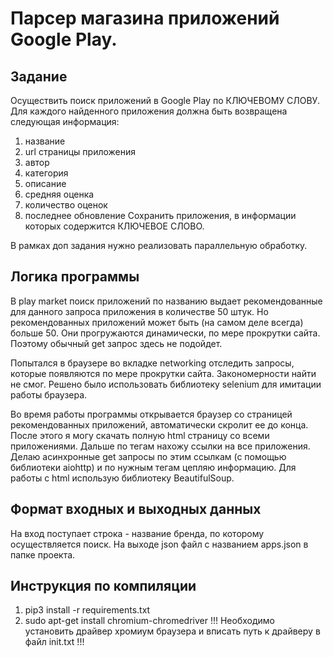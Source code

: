 # Парсер магазина приложений Google Play. 
## Задание
Осуществить поиск приложений в Google Play по КЛЮЧЕВОМУ СЛОВУ.
Для каждого найденного приложения должна быть возвращена следующая информация:
1) название
2) url страницы приложения
3) автор
4) категория
5) описание
6) средняя оценка
7) количество оценок
8) последнее обновление
Сохранить приложения, в информации которых содержится КЛЮЧЕВОЕ СЛОВО.

В рамках доп задания нужно реализовать параллельную обработку.
## Логика программы
В play market поиск приложений по названию выдает рекомендованные для данного запроса приложения в количестве 50 штук. Но рекомендованных приложений может быть (на самом деле всегда) больше 50. Они прогружаются динамически, по мере прокрутки сайта. Поэтому обычный get запрос здесь не подойдет.

Попытался в браузере во вкладке networking отследить запросы, которые появляются по мере прокрутки сайта. Закономерности найти не смог. Решено было использовать библиотеку selenium для имитации работы браузера. 

Во время работы программы открывается браузер со страницей рекомендованных приложений, автоматически скролит ее до конца. После этого я могу скачать полную html страницу со всеми приложениями. Дальше по тегам нахожу ссылки на все приложения. Делаю асинхронные get запросы по этим ссылкам (с помощью библиотеки aiohttp) и по нужным тегам цепляю информацию. Для работы с html использую библиотеку BeautifulSoup.
## Формат входных и выходных данных
На вход поступает строка - название бренда, по которому осуществляется поиск. На выходе json файл с названием apps.json в папке проекта.
## Инструкция по компиляции
1) pip3 install -r requirements.txt 
2) sudo apt-get install chromium-chromedriver 
!!! Необходимо установить драйвер хромиум браузера и вписать путь к драйверу в файл init.txt !!!
